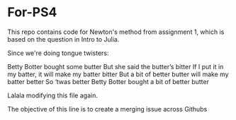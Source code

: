 # For-PS4
This repo contains code for Newton's method from assignment 1, which is based on the question in Intro to Julia.

Since we're doing tongue twisters:

Betty Botter bought some butter
But she said the butter’s bitter
If I put it in my batter, it will make my batter bitter
But a bit of better butter will make my batter better
So ‘twas better Betty Botter bought a bit of better butter

Lalala  modifying this file again.

The objective of this line is to create a merging issue across Githubs
